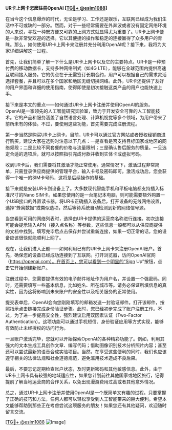 **UR卡上网卡怎麽註冊OpenAI [[TG💪+ @esim1088](https://t.me/s/esim1088)]**

在当今这个信息爆炸的时代，无论是学习、工作还是娱乐，互联网已经成为我们生活中不可或缺的一部分。然而，对于一些经常需要在外奔波或者没有固定网络环境的人来说，寻找一种既方便又可靠的上网方式就显得尤为重要了。UR卡上网卡便是一款非常受欢迎的选择。它以其便捷的操作和稳定的连接赢得了众多用户的青睐。那么，如何使用UR卡上网卡来注册并充分利用OpenAI呢？接下来，我将为大家详细讲解这一过程。

首先，让我们简单了解一下什么是UR卡上网卡以及它的主要特点。UR卡是一种预付费的移动数据卡，支持多种网络制式（如4G LTE），能够在全球范围内提供高速互联网接入服务。它的优点在于无需签订长期合约，用户可以根据自己的需求灵活选择套餐，并且可以在多个国家和地区无缝切换网络。此外，UR卡还提供了友好的用户界面和详细的使用指南，使得即使是初次接触这类产品的用户也能快速上手。

接下来是本文的重点——如何通过UR卡上网卡注册并使用OpenAI的服务。OpenAI是一家领先的人工智能研究实验室，致力于开发安全可靠的人工智能技术。它的产品和服务涵盖了自然语言处理、计算机视觉等多个领域，为用户带来了前所未有的体验。不过，要使用这些功能，首先需要完成注册流程。

第一步当然是购买UR卡上网卡。目前，UR卡可以通过官方网站或者授权经销商进行购买。建议大家在选购时注意以下几点：一是查看是否支持目标国家或地区的网络频段；二是比较不同套餐的价格与流量限制；三是确认售后服务的质量。一旦选定合适的选项后，就可以按照指引完成付款并收到实体卡或虚拟号码。

收到UR卡后，我们需要将其激活才能正常使用。通常情况下，激活过程非常简单，只需登录供应商提供的管理平台，输入卡号及密码即可。激活成功后，您会获得一个唯一的SIM卡号码，这将是后续操作的基础。

接下来就是安装UR卡到设备上了。大多数现代智能手机和平板电脑都支持插入标准尺寸的Nano SIM卡。如果您使用的是一台笔记本电脑，则可能需要额外购置一个USB接口的外置读卡器。将UR卡正确插入设备后，打开设备的无线网络设置，选择“蜂窝数据”或类似选项，然后等待系统自动检测到新的网络信号源。

当您看到可用的网络列表时，选择由UR卡提供的运营商名称进行连接。初次连接可能会提示输入APN（接入点名称）等参数，这些信息一般都可以从供应商提供的文档中找到。填写完毕后点击保存并尝试重新连接，如果一切正常的话，您的设备应该很快就能顺利上网了。

现在，让我们进入正题——如何利用已有的UR卡上网卡来注册OpenAI账户。首先，确保您的设备已经成功连接到了互联网。打开浏览器，访问OpenAI官网（https://openai.com）。在首页上，您可以看到一个明显的“Sign Up”按钮，点击它开始创建新账户。

注册过程中，您需要提供有效的电子邮件地址作为用户名，并设置一个强密码。同时，还需要填写一些基本信息，比如姓名、所在城市等。请务必保证所填信息的真实性，因为这将影响到未来账户的安全性以及相关服务的正常使用。

提交表单后，OpenAI会向您刚刚填写的邮箱发送一封验证邮件。打开该邮件，按照指示点击链接完成身份验证步骤。此时，您已经初步完成了账户注册工作。不过，为了进一步提高安全性，强烈建议启用双因素认证（Two-Factor Authentication）。这项功能可以通过手机短信、身份验证应用等方式实现，能够有效防止未经授权的访问行为。

一旦账户激活完毕，您就可以开始探索OpenAI的各种精彩功能了。例如，利用其强大的文本生成工具创作文章、编写代码；借助图像识别技术分析照片内容；甚至还可以尝试最新的语音合成实验项目。当然，在享受这些便利的同时，我们也应该遵守相关的法律法规和社会道德规范，避免滥用技术造成不良后果。

最后，不要忘记定期检查账户状态，及时更新密码和其他敏感信息。此外，由于UR卡上网卡具有较强的地域适应性，如果您计划前往其他国家或地区旅行，记得提前了解当地运营商的合作关系，以免出现漫游费用过高或者其他意外情况。

总之，通过UR卡上网卡注册并使用OpenAI是一个既简单又有趣的过程。只要掌握了正确的技巧和方法，任何人都可以轻松享受到人工智能带来的巨大便利。希望本文能够帮助到那些正在考虑尝试这项服务的朋友！如果您还有其他疑问，欢迎随时留言交流。

[[TG💪+ @esim1088](https://t.me/s/esim1088) ![Image](https://i.postimg.cc/4NQfJmqS/Snipaste-2025-05-13-00-14-12.png)]